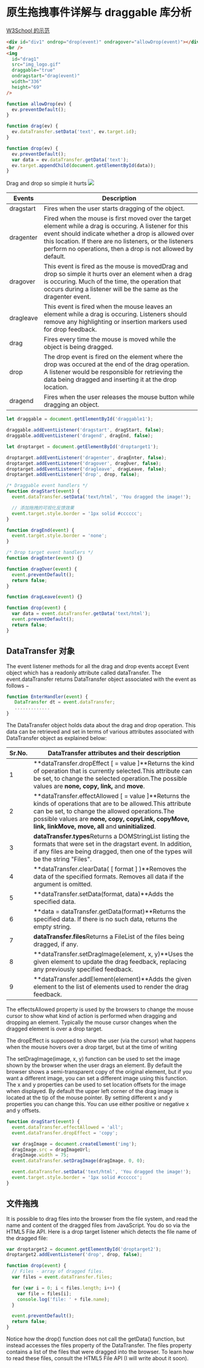 # 原生拖拽事件详解与 draggable 库分析

[W3School 的示范](https://parg.co/Uc7)

```html
<div id="div1" ondrop="drop(event)" ondragover="allowDrop(event)"></div>
<br />
<img
  id="drag1"
  src="img_logo.gif"
  draggable="true"
  ondragstart="drag(event)"
  width="336"
  height="69"
/>
```

```js
function allowDrop(ev) {
  ev.preventDefault();
}

function drag(ev) {
  ev.dataTransfer.setData('text', ev.target.id);
}

function drop(ev) {
  ev.preventDefault();
  var data = ev.dataTransfer.getData('text');
  ev.target.appendChild(document.getElementById(data));
}
```

Drag and drop so simple it hurts
![](http://tutorials.jenkov.com/images/html5/drag-and-drop-1.png)

| Events    | Description                                                                                                                                                                                                                                                                             |
| --------- | --------------------------------------------------------------------------------------------------------------------------------------------------------------------------------------------------------------------------------------------------------------------------------------- |
| dragstart | Fires when the user starts dragging of the object.                                                                                                                                                                                                                                      |
| dragenter | Fired when the mouse is first moved over the target element while a drag is occuring. A listener for this event should indicate whether a drop is allowed over this location. If there are no listeners, or the listeners perform no operations, then a drop is not allowed by default. |
| dragover  | This event is fired as the mouse is movedDrag and drop so simple it hurts over an element when a drag is occuring. Much of the time, the operation that occurs during a listener will be the same as the dragenter event.                                                               |
| dragleave | This event is fired when the mouse leaves an element while a drag is occuring. Listeners should remove any highlighting or insertion markers used for drop feedback.                                                                                                                    |
| drag      | Fires every time the mouse is moved while the object is being dragged.                                                                                                                                                                                                                  |
| drop      | The drop event is fired on the element where the drop was occured at the end of the drag operation. A listener would be responsible for retrieving the data being dragged and inserting it at the drop location.                                                                        |
| dragend   | Fires when the user releases the mouse button while dragging an object.                                                                                                                                                                                                                 |

```js
let draggable = document.getElementById('draggable1');

draggable.addEventListener('dragstart', dragStart, false);
draggable.addEventListener('dragend', dragEnd, false);

let droptarget = document.getElementById('droptarget1');

droptarget.addEventListener('dragenter', dragEnter, false);
droptarget.addEventListener('dragover', dragOver, false);
droptarget.addEventListener('dragleave', dragLeave, false);
droptarget.addEventListener('drop', drop, false);

/* Draggable event handlers */
function dragStart(event) {
  event.dataTransfer.setData('text/html', 'You dragged the image!');

  // 添加拖拽的可视化反馈效果
  event.target.style.border = '1px solid #cccccc';
}

function dragEnd(event) {
  event.target.style.border = 'none';
}

/* Drop target event handlers */
function dragEnter(event) {}

function dragOver(event) {
  event.preventDefault();
  return false;
}

function dragLeave(event) {}

function drop(event) {
  var data = event.dataTransfer.getData('text/html');
  event.preventDefault();
  return false;
}
```

## DataTransfer 对象

The event listener methods for all the drag and drop events accept Event object which has a readonly attribute called dataTransfer. The event.dataTransfer returns DataTransfer object associated with the event as follows −

```js
function EnterHandler(event) {
   DataTransfer dt = event.dataTransfer;
   .............
}
```

The DataTransfer object holds data about the drag and drop operation. This data can be retrieved and set in terms of various attributes associated with DataTransfer object as explained below:

| Sr.No. | DataTransfer attributes and their description                                                                                                                                                                                                                             |
| ------ | ------------------------------------------------------------------------------------------------------------------------------------------------------------------------------------------------------------------------------------------------------------------------- |
| 1      | **dataTransfer.dropEffect [ = value ]**Returns the kind of operation that is currently selected.This attribute can be set, to change the selected operation.The possible values are **none, copy, link,** and **move**.                                                   |
| 2      | **dataTransfer.effectAllowed [ = value ]**Returns the kinds of operations that are to be allowed.This attribute can be set, to change the allowed operations.The possible values are **none, copy, copyLink, copyMove, link, linkMove, move, all** and **uninitialized**. |
| 3      | **dataTransfer.types**Returns a DOMStringList listing the formats that were set in the dragstart event. In addition, if any files are being dragged, then one of the types will be the string "Files".                                                                    |
| 4      | **dataTransfer.clearData( [ format ] )**Removes the data of the specified formats. Removes all data if the argument is omitted.                                                                                                                                           |
| 5      | **dataTransfer.setData(format, data)**Adds the specified data.                                                                                                                                                                                                            |
| 6      | **data = dataTransfer.getData(format)**Returns the specified data. If there is no such data, returns the empty string.                                                                                                                                                    |
| 7      | **dataTransfer.files**Returns a FileList of the files being dragged, if any.                                                                                                                                                                                              |
| 8      | **dataTransfer.setDragImage(element, x, y)**Uses the given element to update the drag feedback, replacing any previously specified feedback.                                                                                                                              |
| 9      | **dataTransfer.addElement(element)**Adds the given element to the list of elements used to render the drag feedback.                                                                                                                                                      |

The effectsAllowed property is used by the browsers to change the mouse cursor to show what kind of action is performed when dragging and dropping an element. Typically the mouse cursor changes when the dragged element is over a drop target.

The dropEffect is supposed to show the user (via the cursor) what happens when the mouse hovers over a drop target, but at the time of writing

The setDragImage(image, x, y) function can be used to set the image shown by the browser when the user drags an element. By default the browser shows a semi-transparent copy of the original element, but if you want a different image, you can set a different image using this function. The x and y properties can be used to set location offsets for the image when displayed. By default the upper left corner of the drag image is located at the tip of the mouse pointer. By setting different x and y properties you can change this. You can use either positive or negative x and y offsets.

```js
function dragStart(event) {
  event.dataTransfer.effectAllowed = 'all';
  event.dataTransfer.dropEffect = 'copy';

  var dragImage = document.createElement('img');
  dragImage.src = dragImageUrl;
  dragImage.width = 75;
  event.dataTransfer.setDragImage(dragImage, 0, 0);

  event.dataTransfer.setData('text/html', 'You dragged the image!');
  event.target.style.border = '1px solid #cccccc';
}
```

## 文件拖拽

It is possible to drag files into the browser from the file system, and read the name and content of the dragged files from JavaScript. You do so via the HTML5 File API. Here is a drop target listener which detects the file name of the dragged file:

```js
var droptarget2 = document.getElementById('droptarget2');
droptarget2.addEventListener('drop', drop, false);

function drop(event) {
  // Files - array of dragged files.
  var files = event.dataTransfer.files;

  for (var i = 0; i < files.length; i++) {
    var file = files[i];
    console.log('file: ' + file.name);
  }

  event.preventDefault();
  return false;
}
```

Notice how the drop() function does not call the getData() function, but instead accesses the files property of the DataTransfer. The files property contains a list of the files that were dragged into the browser. To learn how to read these files, consult the HTML5 File API (I will write about it soon).
